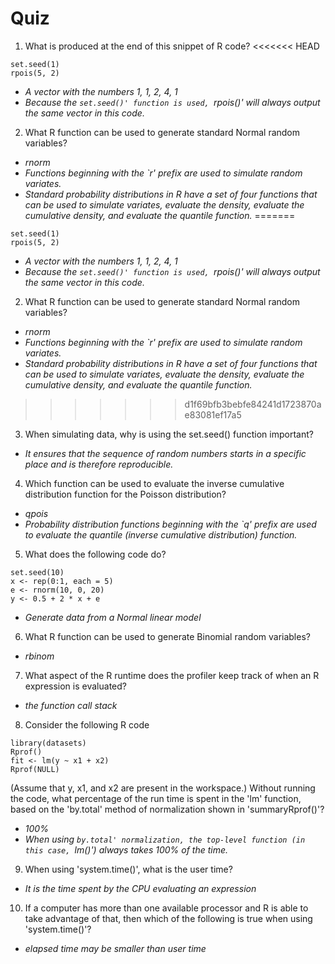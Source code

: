 # Quiz

1. What is produced at the end of this snippet of R code?
<<<<<<< HEAD
```
set.seed(1)
rpois(5, 2)
```
 * *A vector with the numbers 1, 1, 2, 4, 1*
 * *Because the `set.seed()' function is used, `rpois()' will always output the same vector in this code.*
2. What R function can be used to generate standard Normal random variables?
 * *rnorm*
 * *Functions beginning with the `r' prefix are used to simulate random variates.*
 * *Standard probability distributions in R have a set of four functions that can be used to simulate variates, evaluate the density, evaluate the cumulative density, and evaluate the quantile function.*
=======
 ```
 set.seed(1)
 rpois(5, 2)
 ```
 - *A vector with the numbers 1, 1, 2, 4, 1*
 - *Because the `set.seed()' function is used, `rpois()' will always output the same vector in this code.*

2. What R function can be used to generate standard Normal random variables?
 - *rnorm*
 - *Functions beginning with the `r' prefix are used to simulate random variates.*
 - *Standard probability distributions in R have a set of four functions that can be used to simulate variates, evaluate the density, evaluate the cumulative density, and evaluate the quantile function.*

>>>>>>> d1f69bfb3bebfe84241d1723870ae83081ef17a5
3.  When simulating data, why is using the set.seed() function important?
 * *It ensures that the sequence of random numbers starts in a specific place and is therefore reproducible.*
4. Which function can be used to evaluate the inverse cumulative distribution function for the Poisson distribution?
 * *qpois*
 * *Probability distribution functions beginning with the `q' prefix are used to evaluate the quantile (inverse cumulative distribution) function.*
5. What does the following code do?
 ```
 set.seed(10)
 x <- rep(0:1, each = 5)
 e <- rnorm(10, 0, 20)
 y <- 0.5 + 2 * x + e
 ```
 * *Generate data from a Normal linear model*
6. What R function can be used to generate Binomial random variables?
 * *rbinom*
7. What aspect of the R runtime does the profiler keep track of when an R expression is evaluated?
 * *the function call stack*
8. Consider the following R code
 ```
 library(datasets)
 Rprof()
 fit <- lm(y ~ x1 + x2)
 Rprof(NULL)
 ```
(Assume that y, x1, and x2 are present in the workspace.) Without running the code, what percentage of the run time is spent in the 'lm' function, based on the 'by.total' method of normalization shown in 'summaryRprof()'?
 * *100%*
 * *When using `by.total' normalization, the top-level function (in this case, `lm()') always takes 100% of the time.*
9. When using 'system.time()', what is the user time?
 * *It is the time spent by the CPU evaluating an expression*
10. If a computer has more than one available processor and R is able to take advantage of that, then which of the following is true when using 'system.time()'?
 * *elapsed time may be smaller than user time*
